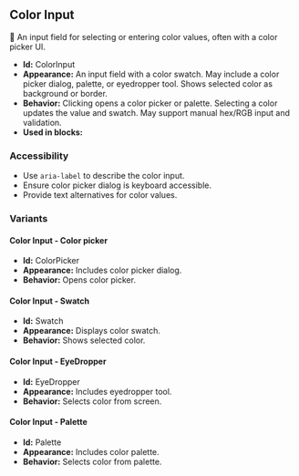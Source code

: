 ## Color Input
🎨 An input field for selecting or entering color values, often with a color picker UI.
- **Id:** ColorInput
- **Appearance:** An input field with a color swatch. May include a color picker dialog, palette, or eyedropper tool. Shows selected color as background or border.
- **Behavior:** Clicking opens a color picker or palette. Selecting a color updates the value and swatch. May support manual hex/RGB input and validation.
- **Used in blocks:**
### Accessibility
- Use `aria-label` to describe the color input.
- Ensure color picker dialog is keyboard accessible.
- Provide text alternatives for color values.

### Variants
#### Color Input - **Color picker**
- **Id:** ColorPicker
- **Appearance:** Includes color picker dialog.
- **Behavior:** Opens color picker.
#### Color Input - **Swatch**
- **Id:** Swatch
- **Appearance:** Displays color swatch.
- **Behavior:** Shows selected color.
#### Color Input - **EyeDropper**
- **Id:** EyeDropper
- **Appearance:** Includes eyedropper tool.
- **Behavior:** Selects color from screen.
#### Color Input - **Palette**
- **Id:** Palette
- **Appearance:** Includes color palette.
- **Behavior:** Selects color from palette.
